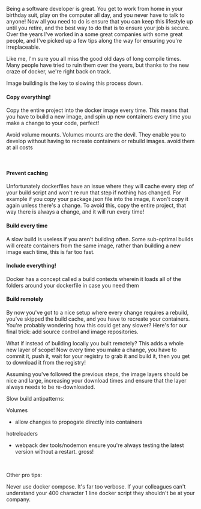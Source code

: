 Being a software developer is great. You get to work from home in your birthday suit, play on the computer all day, and you never have to talk to anyone! Now all you need to do is ensure that you can keep this lifestyle up until you retire, and the best way to do that is to ensure your job is secure. Over the years I've worked in a some great companies with some great people, and I've picked up a few tips along the way for ensuring you're irreplaceable. 

Like me, I'm sure you all miss the good old days of long compile times. Many people have tried to ruin them over the years, but thanks to the new craze of docker, we're right back on track.


Image building is the key to slowing this process down.
<h4>Copy everything!</h4>
Copy the entire project into the docker image every time. This means that you have to build a new image, and spin up new containers every time you make a change to your code, perfect!

Avoid volume mounts. Volumes mounts are the devil. They enable you to develop without having to recreate containers or rebuild images. avoid them at all costs

&nbsp;
<h4>Prevent caching</h4>
Unfortunately dockerfiles have an issue where they will cache every step of your build script and won't re run that step if nothing has changed. For example if you copy your package.json file into the image, it won't copy it again unless there's a change. To avoid this, copy the entire project, that way there is always a change, and it will run every time!
<h4>Build every time</h4>
A slow build is useless if you aren't building often. Some sub-optimal builds will create containers from the same image, rather than building a new image each time, this is far too fast.
<h4>Include everything!</h4>
Docker has a concept called a build contexts wherein it loads all of the folders around your dockerfile in case you need them
<h4>Build remotely</h4>
By now you've got to a nice setup where every change requires a rebuild, you've skipped the build cache, and you have to recreate your containers. You're probably wondering how this could get any slower? Here's for our final trick: add source control and image repositories.

What if instead of building locally you built remotely? This adds a whole new layer of scope! Now every time you make a change, you have to commit it, push it, wait for your registry to grab it and build it, then you get to download it from the registry!

Assuming you've followed the previous steps, the image layers should be nice and large, increasing your download times and ensure that the layer always needs to be re-downloaded.

Slow build antipatterns:

Volumes
<ul>
 	<li>allow changes to propogate directly into containers</li>
</ul>
hotreloaders
<ul>
 	<li>webpack dev tools/nodemon ensure you're always testing the latest version without a restart. gross!</li>
</ul>
&nbsp;

Other pro tips:

Never use docker compose. It's far too verbose. If your colleagues can't understand your 400 character 1 line docker script they shouldn't be at your company.

&nbsp;